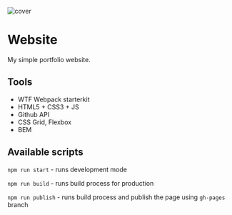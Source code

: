 ![cover]((./public/Eli_rm.png))

# Website 

My simple portfolio website.

## Tools

- WTF Webpack starterkit
- HTML5 + CSS3 + JS
- Github API
- CSS Grid, Flexbox
- BEM

## Available scripts

`npm run start` - runs development mode

`npm run build` - runs build process for production

`npm run publish` - runs build process and publish the page using `gh-pages` branch

